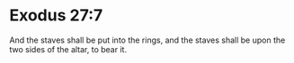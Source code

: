 # Exodus 27:7

And the staves shall be put into the rings, and the staves shall be upon the two sides of the altar, to bear it.